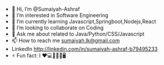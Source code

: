 - 👋 Hi, I’m @Sumaiyah-Ashraf
- 👀 I’m interested in Software Engineering
- 🌱 I’m currently learning Javascript,Springboot,Nodejs,React
- 💞️ I’m looking to collaborate on Coding
- 💬 Ask me about related to Java/Python/CSS/Javascript
- 📫 How to reach me sumaiyah.lk@gmail.com
- LinkedIn http://linkedin.com/in/sumaiyah-ashraf-b79495233
- ⚡ Fun fact: I ❤️💻👨‍🎓👫🖥

<!---
Sumaiyah-Ashraf/Sumaiyah-Ashraf is a ✨ special ✨ repository because its `README.md` (this file) appears on your GitHub profile.
You can click the Preview link to take a look at your changes.
--->

